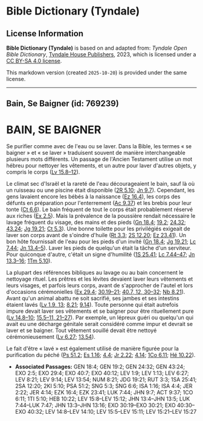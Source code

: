 # Bible Dictionary (Tyndale)

## License Information

**Bible Dictionary (Tyndale)** is based on and adapted from: _Tyndale Open Bible Dictionary_, [Tyndale House Publishers](https://tyndaleopenresources.com/), 2023, which is licensed under a [CC BY-SA 4.0 license](https://creativecommons.org/licenses/by-sa/4.0/legalcode.en).

This markdown version (created `2025-10-20`) is provided under the same license.



--------------------------------

## Bain, Se Baigner (id: 769239)

BAIN, SE BAIGNER
================

Se purifier comme avec de l'eau ou se laver. Dans la Bible, les termes « se baigner » et « se laver » traduisent souvent de manière interchangeable plusieurs mots différents. Un passage de l'Ancien Testament utilise un mot hébreu pour nettoyer les vêtements, et un autre pour laver d'autres objets, y compris le corps ([Lv 15\.8–12](https://ref.ly/Lev15:8-Lev15:12)).

Le climat sec d'Israël et la rareté de l'eau décourageaient le bain, sauf là où un ruisseau ou une piscine était disponible ([2R 5\.10](https://ref.ly/2Kgs5:10); [Jn 9\.7](https://ref.ly/John9:7)). Cependant, les gens lavaient encore les bébés à la naissance ([Ez 16\.4](https://ref.ly/Ezek16:4)), les corps des défunts en préparation pour l'enterrement ([Ac 9\.37](https://ref.ly/Acts9:37)) et les brebis pour leur tonte ([Ct 6\.6](https://ref.ly/Song6:6)). Le bain fréquent de tout le corps était probablement réservé aux riches ([Ex 2\.5](https://ref.ly/Exod2:5)). Mais la prévalence de la poussière rendait nécessaire le lavage fréquent du visage, des mains et des pieds ([Gn 18\.4](https://ref.ly/Gen18:4); [19\.2](https://ref.ly/Gen19:2); [24\.32](https://ref.ly/Gen24:32); [43\.24](https://ref.ly/Gen43:24); [Jg 19\.21](https://ref.ly/Judg19:21); [Ct 5\.3](https://ref.ly/Song5:3)). Une bonne toilette pour les privilégiés exigeait de laver son corps avant de s'oindre d'huile ([Rt 3\.3](https://ref.ly/Ruth3:3); [2S 12\.20](https://ref.ly/2Sam12:20); [Ez 23\.41](https://ref.ly/Ezek23:41)). Un bon hôte fournissait de l'eau pour les pieds d'un invité ([Gn 18\.4](https://ref.ly/Gen18:4); [Jg 19\.21](https://ref.ly/Judg19:21); [Lc 7\.44](https://ref.ly/Luke7:44); [Jn 13\.4–5](https://ref.ly/John13:4-John13:5)). Laver les pieds de quelqu'un était la tâche d'un serviteur. Pour quiconque d'autre, c'était un signe d'humilité ([1S 25\.41](https://ref.ly/1Sam25:41); [Lc 7\.44–47](https://ref.ly/Luke7:44-Luke7:47); [Jn 13\.3–16](https://ref.ly/John13:3-John13:16); [1Tm 5\.10](https://ref.ly/1Tim5:10)).

La plupart des références bibliques au lavage ou au bain concernent le nettoyage rituel. Les prêtres et les lévites devaient laver leurs vêtements et leurs visages, et parfois leurs corps, avant de s'approcher de l'autel et lors d'occasions cérémonielles ([Ex 29\.4](https://ref.ly/Exod29:4); [30\.19–21](https://ref.ly/Exod30:19-Exod30:21); [40\.7, 12, 30–32](https://ref.ly/Exod40:7,Exod40:12,Exod40:30-Exod40:32); [Nb 8\.21](https://ref.ly/Num8:21)). Avant qu'un animal abattu ne soit sacrifié, ses jambes et ses intestins étaient lavés ([Lv 1\.9, 13](https://ref.ly/Lev1:9,Lev1:13); [8\.21](https://ref.ly/Lev8:21); [9\.14](https://ref.ly/Lev9:14)). Toute personne qui était autrefois impure devait laver ses vêtements et se baigner pour être rituellement pure ([Lv 14\.8–10](https://ref.ly/Lev14:8-Lev14:10); [15\.5–11, 21–27](https://ref.ly/Lev15:5-Lev15:11,Lev15:21-Lev15:27)). Par exemple, un lépreux guéri ou quelqu'un qui avait eu une décharge génitale serait considéré comme impur et devrait se laver et se baigner. Tout vêtement souillé devait être nettoyé cérémonieusement ([Lv 6\.27](https://ref.ly/Lev6:27); [13\.54](https://ref.ly/Lev13:54)).

Le fait d'être « lavé » est également utilisé de manière figurée pour la purification du péché ([Ps 51\.2](https://ref.ly/Ps51:2); [Es 1\.16](https://ref.ly/Isa1:16); [4\.4](https://ref.ly/Isa4:4); [Jr 2\.22](https://ref.ly/Jer2:22); [4\.14](https://ref.ly/Jer4:14); [1Co 6\.11](https://ref.ly/1Cor6:11); [Hé 10\.22](https://ref.ly/Heb10:22)).

* **Associated Passages:** GEN 18:4; GEN 19:2; GEN 24:32; GEN 43:24; EXO 2:5; EXO 29:4; EXO 40:7; EXO 40:12; LEV 1:9; LEV 1:13; LEV 6:27; LEV 8:21; LEV 9:14; LEV 13:54; NUM 8:21; JDG 19:21; RUT 3:3; 1SA 25:41; 2SA 12:20; 2KI 5:10; PSA 51:2; SNG 5:3; SNG 6:6; ISA 1:16; ISA 4:4; JER 2:22; JER 4:14; EZK 16:4; EZK 23:41; LUK 7:44; JHN 9:7; ACT 9:37; 1CO 6:11; 1TI 5:10; HEB 10:22; LEV 15:8–LEV 15:12; JHN 13:4–JHN 13:5; LUK 7:44–LUK 7:47; JHN 13:3–JHN 13:16; EXO 30:19–EXO 30:21; EXO 40:30–EXO 40:32; LEV 14:8–LEV 14:10; LEV 15:5–LEV 15:11; LEV 15:21–LEV 15:27

